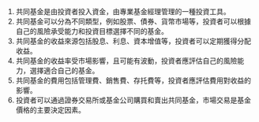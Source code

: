 

1. 共同基金是由投資者投入資金，由專業基金經理管理的一種投資工具。
2. 共同基金可以分為不同類型，例如股票、債券、貨幣市場等，投資者可以根據自己的風險承受能力和投資目標選擇不同的基金。
3. 共同基金的收益來源包括股息、利息、資本增值等，投資者可以定期獲得分配收益。
4. 共同基金的收益率受市場影響，且可能有波動，投資者應評估自己的風險能力，選擇適合自己的基金。
5. 共同基金的費用包括管理費、銷售費、存托費等，投資者應評估費用對收益的影響。
6. 投資者可以通過證券交易所或基金公司購買和賣出共同基金，市場交易是基金價格的主要決定因素。